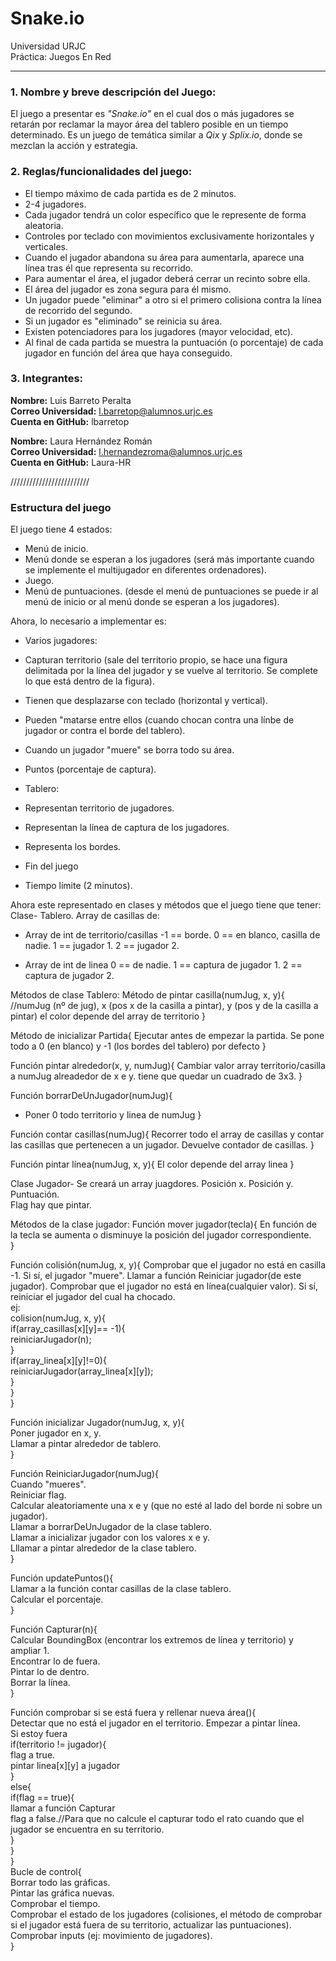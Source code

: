 # Snake.io
Universidad URJC  
Práctica: Juegos En Red
____

### 1. Nombre y breve descripción del Juego:
El juego a presentar es *"Snake.io"* en el cual dos o más jugadores se retarán por reclamar la mayor área del tablero posible en un tiempo determinado. Es un juego de temática similar a *Qix* y *Splix.io*, donde se mezclan la acción y estrategia.

### 2. Reglas/funcionalidades del juego:
  * El tiempo máximo de cada partida es de 2 minutos.
  * 2-4 jugadores.
  * Cada jugador tendrá un color específico que le represente de forma aleatoria.
  * Controles por teclado con movimientos exclusivamente horizontales y verticales.
  * Cuando el jugador abandona su área para aumentarla, aparece una línea tras él que representa su recorrido.
  * Para aumentar el área, el jugador deberá cerrar un recinto sobre ella.
  * El área del jugador es zona segura para él mismo.
  * Un jugador puede "eliminar" a otro si el primero colisiona contra la línea de recorrido del segundo.
  * Si un jugador es "eliminado" se reinicia su área.
  * Existen potenciadores para los jugadores (mayor velocidad, etc).
  * Al final de cada partida se muestra la puntuación (o porcentaje) de cada jugador en función del área que haya conseguido.

### 3. Integrantes:
**Nombre:** Luis Barreto Peralta  
**Correo Universidad:** l.barretop@alumnos.urjc.es  
**Cuenta en GitHub:** lbarretop

**Nombre:** Laura Hernández Román  
**Correo Universidad:** l.hernandezroma@alumnos.urjc.es  
**Cuenta en GitHub:** Laura-HR 

/////////////////////////
### Estructura del juego
El juego tiene 4 estados:
- Menú de inicio. 
- Menú donde se esperan a los jugadores (será más importante cuando se implemente el multijugador en diferentes ordenadores). 
- Juego. 
- Menú de puntuaciones. (desde el menú de puntuaciones se puede ir al menú de inicio or al menú donde se esperan a los jugadores).

Ahora, lo necesario a implementar es:
- Varios jugadores: 
 - Capturan territorio (sale del territorio propio, se hace una figura delimitada por la línea del jugador y se vuelve al territorio. Se complete lo que está dentro de la figura). 
 - Tienen que desplazarse con teclado (horizontal y vertical). 
 - Pueden "matarse entre ellos (cuando chocan contra una línbe de jugador or contra el borde del tablero). 
 - Cuando un jugador "muere" se borra todo su área. 
 - Puntos (porcentaje de captura). 
 
- Tablero:
 - Representan territorio de jugadores. 
 - Representan la línea de captura de los jugadores. 
 - Representa los bordes.

- Fin del juego
 - Tiempo límite (2 minutos). 
 
Ahora este representado en clases y métodos que el juego tiene que tener:
Clase- Tablero. 
Array de casillas de: 
- Array de int de territorio/casillas
-1 == borde. 
0 == en blanco, casilla de nadie. 
1 == jugador 1. 
2 == jugador 2.  

- Array de int de linea
0 == de nadie. 
1 == captura de jugador 1. 
2 == captura de jugador 2.

Métodos de clase Tablero: 
Método de pintar casilla(numJug, x, y){ //numJug (nº de jug), x (pos x de la casilla a pintar), y (pos y de la casilla a pintar)
 el color depende del array de territorio
}

Método de inicializar Partida{
   Ejecutar antes de empezar la partida.
   Se pone todo a 0 (en blanco) y -1 (los bordes del tablero) por defecto
}

Función pintar alrededor(x, y, numJug){
 Cambiar valor array territorio/casilla a numJug alreadedor de x e y.
 tiene que quedar un cuadrado de 3x3.
}

Función borrarDeUnJugador(numJug){
 - Poner 0 todo territorio y linea de numJug
} 

Función contar casillas(numJug){ 
 Recorrer todo el array de casillas y contar las casillas que pertenecen a un jugador. Devuelve contador de casillas.
} 

Función pintar línea(numJug, x, y){ 
 El color depende del array linea
} 

Clase Jugador- Se creará un array juagdores.
Posición x. 
Posición y. 
Puntuación.  
Flag hay que pintar.  

Métodos de la clase jugador: 
Función mover jugador(tecla){ 
 En función de la tecla se aumenta o disminuye la posición del jugador correspondiente.  
} 

Función colisión(numJug, x, y){ 
 Comprobar que el jugador no está en casilla -1. Si sí, el jugador "muere". Llamar a función Reiniciar jugador(de este jugador). 
 Comprobar que el jugador no está en línea(cualquier valor). Si sí, reiniciar el jugador del cual ha chocado.  
 ej:  
 colision(numJug, x, y){  
  if(array_casillas[x][y]== -1){  
   reiniciarJugador(n);  
  }  
  if(array_linea[x][y]!=0){  
   reiniciarJugador(array_linea[x][y]);  
  }  
 }  
}  

Función inicializar Jugador(numJug, x, y){  
 Poner jugador en x, y.  
 Llamar a pintar alrededor de tablero.  
}  

Función ReiniciarJugador(numJug){  
 Cuando "mueres".  
 Reiniciar flag.  
 Calcular aleatoriamente una x e y (que no esté al lado del borde ni sobre un jugador).  
 Llamar a borrarDeUnJugador de la clase tablero.  
 Llamar a inicializar jugador con los valores x e y.  
 Lllamar a pintar alrededor de la clase tablero.  
}  

Función updatePuntos(){  
 Llamar a la función contar casillas de la clase tablero.  
 Calcular el porcentaje.  
}  

Función Capturar(n){  
 Calcular BoundingBox (encontrar los extremos de línea y territorio) y ampliar 1.  
 Encontrar lo de fuera.  
 Pintar lo de dentro.  
 Borrar la línea.  
}  

Función comprobar si se está fuera y rellenar nueva área(){  
 Detectar que no está el jugador en el territorio. Empezar a pintar línea.  
 Si estoy fuera  
  if(territorio != jugador){  
   flag a true.  
   pintar linea[x][y] a jugador  
  }  
  else{  
   if(flag == true){  
    llamar a función Capturar  
    flag a false.//Para que no calcule el capturar todo el rato cuando que el jugador se encuentra en su territorio.  
   }  
  }  
}  
Bucle de control{  
 Borrar todo las gráficas.  
 Pintar las gráfica nuevas.  
 Comprobar el tiempo.  
 Comprobar el estado de los jugadores (colisiones, el método de comprobar si el jugador está fuera de su territorio, actualizar las puntuaciones).  
 Comprobar inputs (ej: movimiento de jugadores).  
}  
